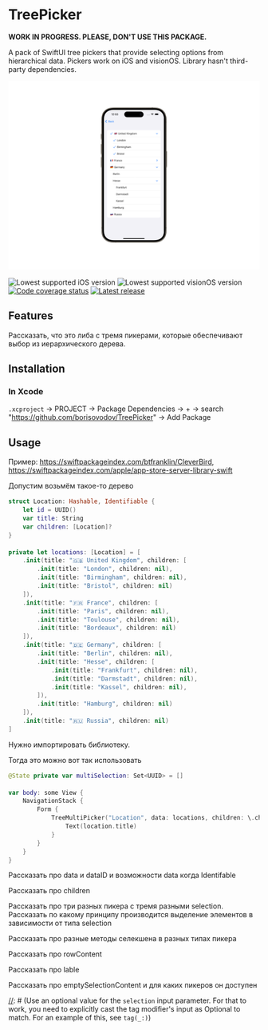 # TreePicker

**WORK IN PROGRESS. PLEASE, DON'T USE THIS PACKAGE.**

A pack of SwiftUI tree pickers that provide selecting options from hierarchical data. Pickers work on iOS and visionOS. Library hasn't third-party dependencies.

![TreeMultiPicker example](Documentation/iOS-1.png)

[//]: # (Lowest supported macOS version, https://img.shields.io/badge/macOS-13+-blue)
![Lowest supported iOS version](https://img.shields.io/badge/iOS-16+-blue)
![Lowest supported visionOS version](https://img.shields.io/badge/visionOS-1+-blue)
[![Code coverage status](https://img.shields.io/codecov/c/github/borisovodov/TreePicker)](https://codecov.io/gh/borisovodov/TreePicker)
[![Latest release](https://img.shields.io/github/v/release/borisovodov/TreePicker)](https://github.com/borisovodov/TreePicker/releases)

## Features

Рассказать, что это либа с тремя пикерами, которые обеспечивают выбор из иерархического дерева.

## Installation

### In Xcode

`.xcproject` → PROJECT → Package Dependencies → + → search "https://github.com/borisovodov/TreePicker" → Add Package

## Usage

Пример: https://swiftpackageindex.com/btfranklin/CleverBird, https://swiftpackageindex.com/apple/app-store-server-library-swift

Допустим возьмём такое-то дерево

```swift
struct Location: Hashable, Identifiable {
    let id = UUID()
    var title: String
    var children: [Location]?
}

private let locations: [Location] = [
    .init(title: "🇬🇧 United Kingdom", children: [
        .init(title: "London", children: nil),
        .init(title: "Birmingham", children: nil),
        .init(title: "Bristol", children: nil)
    ]),
    .init(title: "🇫🇷 France", children: [
        .init(title: "Paris", children: nil),
        .init(title: "Toulouse", children: nil),
        .init(title: "Bordeaux", children: nil)
    ]),
    .init(title: "🇩🇪 Germany", children: [
        .init(title: "Berlin", children: nil),
        .init(title: "Hesse", children: [
            .init(title: "Frankfurt", children: nil),
            .init(title: "Darmstadt", children: nil),
            .init(title: "Kassel", children: nil),
        ]),
        .init(title: "Hamburg", children: nil)
    ]),
    .init(title: "🇷🇺 Russia", children: nil)
]
```

Нужно импортировать библиотеку.

Тогда это можно вот так использовать

```swift
@State private var multiSelection: Set<UUID> = []

var body: some View {
    NavigationStack {
        Form {
            TreeMultiPicker("Location", data: locations, children: \.children, selection: $multiSelection) { location in
                Text(location.title)
            }
        }
    }
}
```

[//]: # (Выглядеть на картинках это будет вот так на iOS.)

[//]: # (Описание картинки для iOS)

Рассказать про data и dataID и возможности data когда Identifable

Рассказать про children

Рассказать про три разных пикера с тремя разными selection. Рассказать по какому принципу производится выделение элементов в зависимости от типа selection

Рассказать про разные методы селекшена в разных типах пикера

Рассказать про rowContent

Рассказать про lable

Рассказать про emptySelectionContent и для каких пикеров он доступен
 
[//]: # (Limitations and caveats)
[//]: # (про отказ от tag модифайера рассказать.)
[//]: # (Other examples of when the views in a picker's `ForEach` need an explicit tag modifier include when you:)
[//]: # (Select over the cases of an enumeration that conforms to the Identifiable protocol by using anything besides `Self` as the `id` parameter type. For example, a string enumeration might use the case's `rawValue` string as the `id`. That identifier type doesn't match the selection type, which is the type of the enumeration itself.)
[//]: # (Use an optional value for the `selection` input parameter. For that to work, you need to explicitly cast the tag modifier's input as Optional to match. For an example of this, see `tag(_:)`)
